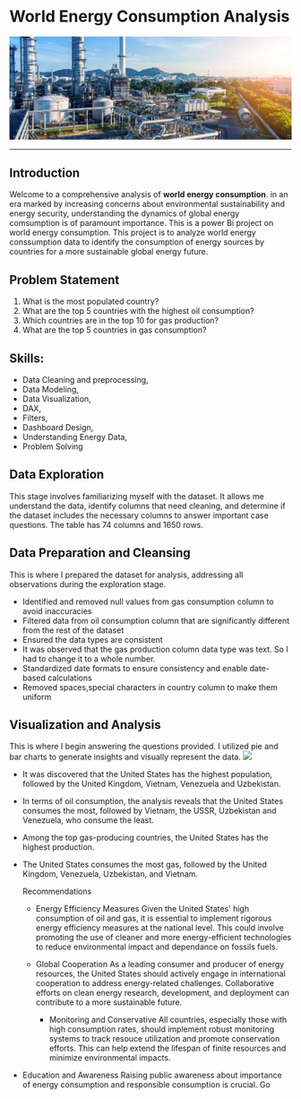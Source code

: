 # World Energy Consumption Analysis

![](world_energy.jpg)
***
## Introduction
Welcome to a comprehensive analysis of **world energy consumption**. in an era marked by increasing concerns about environmental sustainability and energy security, understanding the dynamics of global energy comsumption is of paramount importance. This is a power Bi project on world energy consumption. This project is to analyze world energy conssumption data to identify the consumption of energy sources by countries for a more sustainable global energy future.

## Problem Statement
1. What is the most populated country?
2. What are the top 5 countries with the highest oil consumption?
3. Which countries are in the top 10 for gas production?
4. What are the top 5 countries in gas consumption?

## Skills:
- Data Cleaning and preprocessing,
- Data Modeling,
- Data Visualization,
- DAX,
- Filters,
- Dashboard Design,
- Understanding Energy Data,
- Problem Solving

 ## Data Exploration
This stage involves familiarizing myself with the dataset. It allows me understand the data, identify columns that need cleaning, and determine if the dataset includes the necessary columns to answer important case questions.
The table has 74 columns and 1650 rows.

## Data Preparation and Cleansing
This is where I prepared the dataset for analysis, addressing all observations during the exploration stage. 
  - Identified and removed null values from gas consumption column to avoid inaccuracies
  - Filtered data from oil consumption column that are significantly different from the rest of the dataset
  - Ensured the data types are consistent
  - It was observed that the gas production column data type was text. So I had to change it to a whole number.
  - Standardized date formats to ensure consistency and enable date-based calculations
  - Removed spaces,special characters in country column to make them uniform
    
    
## Visualization and Analysis
This is where I begin answering the questions provided. I utilized pie and bar charts to generate insights and visually represent the data.
![](wenergy.jpg)

- It was discovered that the United States has the highest population, followed by the United Kingdom, Vietnam, Venezuela and Uzbekistan.

- In terms of oil consumption, the analysis reveals that the United States consumes the most, followed by Vietnam, the USSR, Uzbekistan and Venezuela, who consume the least.

- Among the top gas-producing countries, the United States has the highest production.

- The United States consumes the most gas, followed by the United Kingdom, Venezuela, Uzbekistan, and Vietnam.

  Recommendations
   - Energy Efficiency Measures
    Given the United States' high consumption of oil and gas, it is essential to implement rigorous energy efficiency measures at the national level. This could involve promoting the 
    use of cleaner and more energy-efficient technologies to reduce environmental impact and dependance on fossils fuels.
    - Global Cooperation
      As a leading consumer and producer of energy resources, the United States should actively engage in international cooperation to address energy-related challenges. Collaborative 
      efforts on clean energy research, development, and deployment can contribute to a more sustainable future.

      - Monitoring and Conservative
        All countries, especially those with high consumption rates, should implement robust monitoring systems to track resouce utilization and promote conservation efforts. This can 
help extend the lifespan of finite resources and minimize environmental impacts.
- Education and Awareness
  Raising public awareness about importance of energy consumption and responsible consumption is crucial. Go
  
 


 
